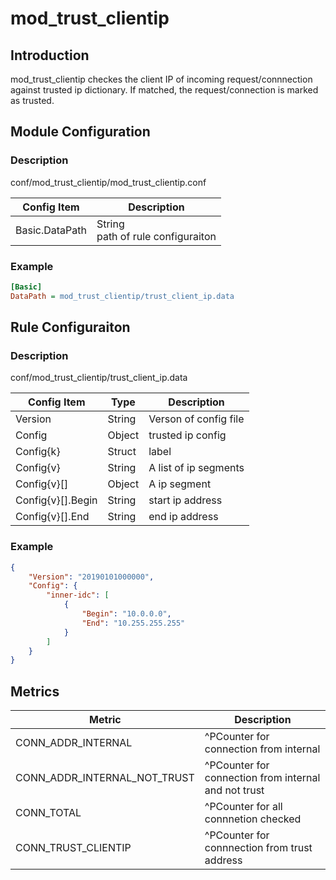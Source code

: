 # mod_trust_clientip

## Introduction 

mod_trust_clientip checkes the client IP of incoming request/connnection against trusted ip dictionary. If matched, the request/connection is marked as trusted.

## Module Configuration

### Description
conf/mod_trust_clientip/mod_trust_clientip.conf

| Config Item | Description                             |
| ----------- | --------------------------------------- |
| Basic.DataPath | String<br>path of rule configuraiton |

### Example
```ini
[Basic]
DataPath = mod_trust_clientip/trust_client_ip.data
```

## Rule Configuraiton

### Description
  conf/mod_trust_clientip/trust_client_ip.data

| Config Item       | Type   | Description                                                     |
| ----------------- | ------ | --------------------------------------------------------------- |
| Version           | String | Verson of config file                                           |
| Config            | Object | trusted ip config |
| Config{k}         | Struct | label
| Config{v}         | String | A list of ip segments |
| Config{v}[]       | Object | A ip segment |
| Config{v}[].Begin | String | start ip address |
| Config{v}[].End   | String | end ip address |

### Example
```json
{
    "Version": "20190101000000",
    "Config": {
        "inner-idc": [
            {
                "Begin": "10.0.0.0",
                "End": "10.255.255.255"
            }
        ]
    }
}
```

## Metrics

| Metric                       | Description                                        |
| ---------------------------- | -------------------------------------------------- |
| CONN_ADDR_INTERNAL           | ^PCounter for connection from internal               |
| CONN_ADDR_INTERNAL_NOT_TRUST | ^PCounter for connection from internal and not trust |
| CONN_TOTAL                   | ^PCounter for all connnetion checked                 |
| CONN_TRUST_CLIENTIP          | ^PCounter for connnection from trust address         |

